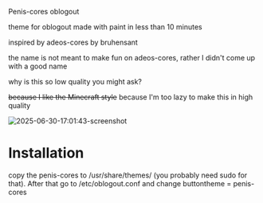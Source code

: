 Penis-cores oblogout

theme for oblogout made with paint in less than 10 minutes

inspired by adeos-cores by bruhensant

the name is not meant to make fun on adeos-cores, rather I didn't come up with a good name

why is this so low quality you might ask?

~~because I like the Minecraft style~~ because I'm too lazy to make this in high quality

![2025-06-30-17:01:43-screenshot](https://github.com/user-attachments/assets/1675dd29-4bd8-42be-83e5-872d463405f3)

Installation
=
copy the penis-cores to /usr/share/themes/ (you probably need sudo for that). After that go to /etc/oblogout.conf and change buttontheme = penis-cores
